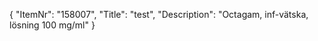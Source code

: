 {
  "ItemNr": "158007",
  "Title": "test",
  "Description": "Octagam, inf-vätska, lösning 100 mg/ml"
}